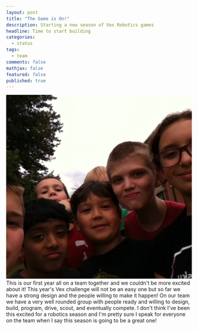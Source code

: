 ```yaml
---
layout: post
title: "The Game is On!"
description: Starting a new season of Vex Robotics games
headline: Time to start building
categories:
  - status
tags:
  - team
comments: false
mathjax: false
featured: false
published: true
---
```


![team_selfie.jpg](/images/team_selfie.jpg)
	This is our first year all on a team together and we couldn't be more excited about it! This year's Vex challenge will not be an easy one but so far we have a strong design and the people willing to make it happen! On our team we have a very well rounded group with people ready and willing to design, build, program, drive, scout, and eventually compete. I don't think I've been this excited for a robotics season and I'm pretty sure I speak for everyone on the team when I say this season is going to be a great one!
